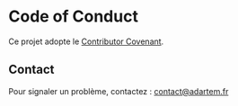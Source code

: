 # Code of Conduct

Ce projet adopte le [Contributor Covenant](https://www.contributor-covenant.org/version/2/1/code_of_conduct/).

## Contact
Pour signaler un problème, contactez : contact@adartem.fr
